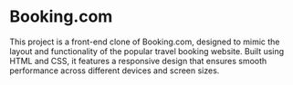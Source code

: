 # Booking.com
This project is a front-end clone of Booking.com, designed to mimic the layout and functionality of the popular travel booking website. Built using HTML and CSS, it features a responsive design that ensures smooth performance across different devices and screen sizes.
